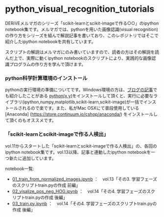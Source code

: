 python_visual_recognition_tutorials
===================================

DERiVEメルマガのシリーズ「scikit-learnとscikit-imageで作る○○」のipython notebook集です。メルマガでは、pythonを用いた画像認識(visual recognition)の作り方をシリーズを組んで解説記事を書いており、このレポジトリではそこで紹介したipython notebookを共有しています。

スクリプトの解説はメルマガにのみ書いていますので、読者の方はその解説を読んだ上で、実際に動くipython notebookのスクリプトにより、実践的な画像認識プログラムの作り方を学んで頂けます。

### python科学計算環境のインストール

pythonの実行環境の準備についてです。Windows環境の方は、[ブログの記事](http://derivecv.tumblr.com/post/31977310381)でも紹介したことがある [python(x,y)](https://code.google.com/p/pythonxy/)をインストールして頂くと、実行に必要なライブラリ(ipython,numpy,matplotlib,scikit-learn,scikit-image)が一括でインストールされるので楽です。また、私がMac OSXにて普段使用している [Anaconda] (https://store.continuum.io/cshop/anaconda/) をインストールして頂くのもオススメです。


### 「scikit-learnとscikit-imageで作る人検出」
vol.11からスタートした「scikit-learnとscikit-imageで作る人検出」の、各回のipython notebook集です。vol.13以降、記事と連動したipython notebookを一つ新たに追加しています。

notebook一覧:

- [01_train_from_normalized_images.ipynb](http://nbviewer.ipython.org/github/payashim/python_visual_recognition_tutorials/blob/master/01_pedestrian_detector/notebooks/01_train_from_normalized_images.ipynb) ：　vol.13「その3. 学習フェーズのスクリプトtrain.pyの作成 前編」
- [02_visalize_pos_neg_HOG.ipynb](http://nbviewer.ipython.org/github/payashim/python_visual_recognition_tutorials/blob/master/01_pedestrian_detector/notebooks/02_visalize_pos_neg_HOG.ipynb) ：　vol.14「その4. 学習フェーズのスクリプトtrain.pyの作成 後編」
- [03_train.py.ipynb](http://nbviewer.ipython.org/github/payashim/python_visual_recognition_tutorials/blob/master/01_pedestrian_detector/notebooks/03_train.py.ipynb) ：　vol.14「その4. 学習フェーズのスクリプトtrain.pyの作成 後編」
